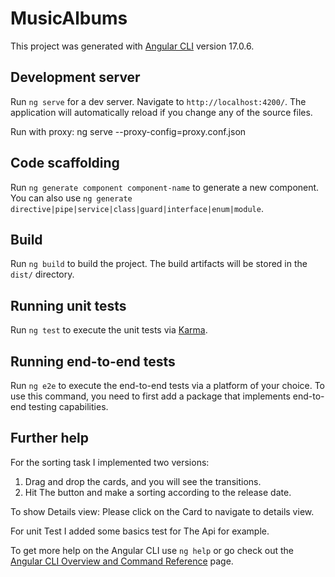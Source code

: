 # MusicAlbums

This project was generated with [Angular CLI](https://github.com/angular/angular-cli) version 17.0.6.

## Development server

Run `ng serve` for a dev server. Navigate to `http://localhost:4200/`. The application will automatically reload if you change any of the source files.

Run with proxy:  ng serve --proxy-config=proxy.conf.json

## Code scaffolding

Run `ng generate component component-name` to generate a new component. You can also use `ng generate directive|pipe|service|class|guard|interface|enum|module`.

## Build

Run `ng build` to build the project. The build artifacts will be stored in the `dist/` directory.

## Running unit tests

Run `ng test` to execute the unit tests via [Karma](https://karma-runner.github.io).

## Running end-to-end tests

Run `ng e2e` to execute the end-to-end tests via a platform of your choice. To use this command, you need to first add a package that implements end-to-end testing capabilities.

## Further help
For the sorting task I implemented two versions:
1. Drag and drop the cards, and you will see the transitions.
2. Hit The button and make a sorting according to the release date.

To show Details view: Please click on the Card to navigate to details view.

For unit Test I added some basics test for The Api for example.

To get more help on the Angular CLI use `ng help` or go check out the [Angular CLI Overview and Command Reference](https://angular.io/cli) page.
